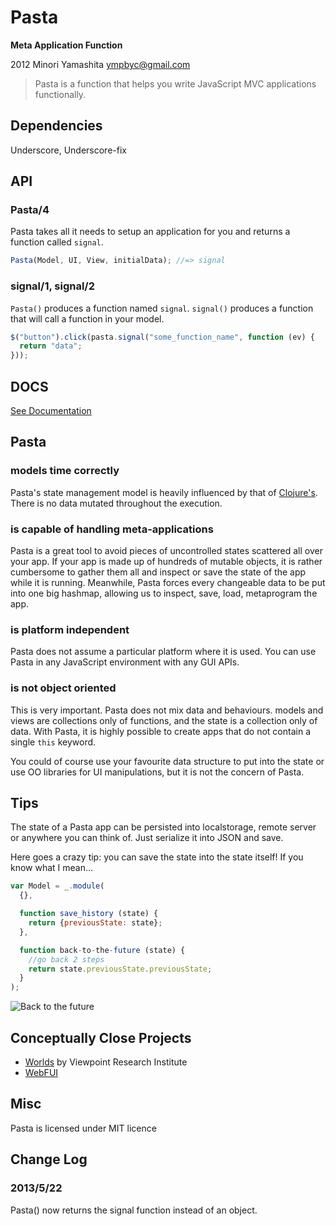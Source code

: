 Pasta
=====

**Meta Application Function**

2012 Minori Yamashita <ympbyc@gmail.com>

> Pasta is a function that helps you write JavaScript MVC applications functionally.

Dependencies
------------

Underscore, Underscore-fix


API
---

### Pasta/4

Pasta takes all it needs to setup an application for you and returns a function called `signal`.

```javascript
Pasta(Model, UI, View, initialData); //=> signal
```

### signal/1, signal/2

`Pasta()` produces a function named `signal`. `signal()` produces a function that will call a function in your model.

```javascript
$("button").click(pasta.signal("some_function_name", function (ev) {
  return "data";
}));
```

DOCS
----

[See Documentation](http://ympbyc.github.io/Pasta/web/#mvc)

Pasta
-----

### models time correctly ###

Pasta's state management model is heavily influenced by that of [Clojure's](http://clojure.org/state). There is no data mutated throughout the execution.

### is capable of handling meta-applications ###

Pasta is a great tool to avoid pieces of uncontrolled states scattered all over your app.
If your app is made up of hundreds of mutable objects, it is rather cumbersome to gather them all and inspect or save the state of the app while it is running.
Meanwhile, Pasta forces every changeable data to be put into one big hashmap, allowing us to inspect, save, load, metaprogram the app.

### is platform independent ###

Pasta does not assume a particular platform where it is used. You can use Pasta in any JavaScript environment with any GUI APIs.

### is not object oriented ###

This is very important. Pasta does not mix data and behaviours. models and views are collections only of functions,
and the state is a collection only of data. With Pasta, it is highly possible to create apps that do not contain a single `this` keyword.

You could of course use your favourite data structure to put into the state or use OO libraries for UI manipulations, but it is not the concern of Pasta.


Tips
----

The state of a Pasta app can be persisted into localstorage, remote server or anywhere you can think of. Just serialize it into JSON and save.

Here goes a crazy tip: you can save the state into the state itself! If you know what I mean...

```javascript
var Model = _.module(
  {},

  function save_history (state) {
    return {previousState: state};
  },

  function back-to-the-future (state) {
    //go back 2 steps
    return state.previousState.previousState;
  }
);
```

![Back to the future](https://raw.github.com/ympbyc/Pasta/master/assets/img/backtothefuture.jpg)


Conceptually Close Projects
---------------------------

+ [Worlds](http://www.vpri.org/pdf/tr2011001_final_worlds.pdf) by Viewpoint Research Institute
+ [WebFUI](https://github.com/drcode/webfui)


Misc
----

Pasta is licensed under MIT licence



Change Log
----------

### 2013/5/22

Pasta() now returns the signal function instead of an object.
